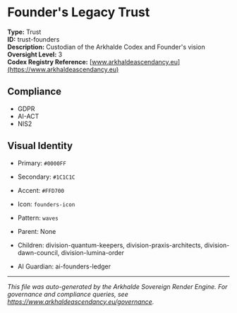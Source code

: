# Founder's Legacy Trust

**Type:** Trust  
**ID:** trust-founders  
**Description:** Custodian of the Arkhalde Codex and Founder's vision  
**Oversight Level:** 3  
**Codex Registry Reference:** [www.arkhaldeascendancy.eu](https://www.arkhaldeascendancy.eu)

## Compliance

- GDPR
- AI-ACT
- NIS2

## Visual Identity

- Primary: `#0000FF`
- Secondary: `#1C1C1C`
- Accent: `#FFD700`
- Icon: `founders-icon`
- Pattern: `waves`


- Parent: None
- Children: division-quantum-keepers, division-praxis-architects, division-dawn-council, division-lumina-order
- AI Guardian: ai-founders-ledger

---

*This file was auto-generated by the Arkhalde Sovereign Render Engine. For governance and compliance queries, see https://www.arkhaldeascendancy.eu/governance.*